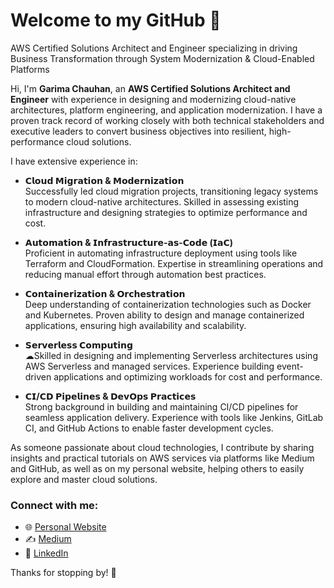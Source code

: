 # Welcome to my GitHub 👋

AWS Certified Solutions Architect and Engineer specializing in driving Business Transformation through System Modernization & Cloud-Enabled Platforms 

Hi, I'm **Garima Chauhan**, an **AWS Certified Solutions Architect and Engineer** with experience in designing and modernizing cloud-native architectures, platform engineering, and application modernization. I have a proven track record of working closely with both technical stakeholders and executive leaders to convert business objectives into resilient, high-performance cloud solutions.

I have extensive experience in:

- **𝗖𝗹𝗼𝘂𝗱 𝗠𝗶𝗴𝗿𝗮𝘁𝗶𝗼𝗻 & 𝗠𝗼𝗱𝗲𝗿𝗻𝗶𝘇𝗮𝘁𝗶𝗼𝗻**  
  Successfully led cloud migration projects, transitioning legacy systems to modern cloud-native architectures. Skilled in assessing existing infrastructure and designing strategies to optimize performance and cost.

- **𝗔𝘂𝘁𝗼𝗺𝗮𝘁𝗶𝗼𝗻 & 𝗜𝗻𝗳𝗿𝗮𝘀𝘁𝗿𝘂𝗰𝘁𝘂𝗿𝗲-𝗮𝘀-𝗖𝗼𝗱𝗲 (𝗜𝗮𝗖)**  
  Proficient in automating infrastructure deployment using tools like Terraform and CloudFormation. Expertise in streamlining operations and reducing manual effort through automation best practices.

- **𝗖𝗼𝗻𝘁𝗮𝗶𝗻𝗲𝗿𝗶𝘇𝗮𝘁𝗶𝗼𝗻 & 𝗢𝗿𝗰𝗵𝗲𝘀𝘁𝗿𝗮𝘁𝗶𝗼𝗻**  
  Deep understanding of containerization technologies such as Docker and Kubernetes. Proven ability to design and manage containerized applications, ensuring high availability and scalability.

- **𝗦𝗲𝗿𝘃𝗲𝗿𝗹𝗲𝘀𝘀 𝗖𝗼𝗺𝗽𝘂𝘁𝗶𝗻𝗴**  
  ☁Skilled in designing and implementing Serverless architectures using AWS Serverless and managed services. Experience building event-driven applications and optimizing workloads for cost and performance.

- **𝗖𝗜/𝗖𝗗 𝗣𝗶𝗽𝗲𝗹𝗶𝗻𝗲𝘀 & 𝗗𝗲𝘃𝗢𝗽𝘀 𝗣𝗿𝗮𝗰𝘁𝗶𝗰𝗲𝘀**  
  Strong background in building and maintaining CI/CD pipelines for seamless application delivery. Experience with tools like Jenkins, GitLab CI, and GitHub Actions to enable faster development cycles.

As someone passionate about cloud technologies, I contribute by sharing insights and practical tutorials on AWS services via platforms like Medium and GitHub, as well as on my personal website, helping others to easily explore and master cloud solutions.

### Connect with me:
- 🌐 [Personal Website](https://www.garimachauhan.com/)
- ✍️ [Medium](https://medium.com/@garimachauhan1893)
- 💼 [LinkedIn](https://www.linkedin.com/in/garimachauhan18/)

Thanks for stopping by! 🚀
